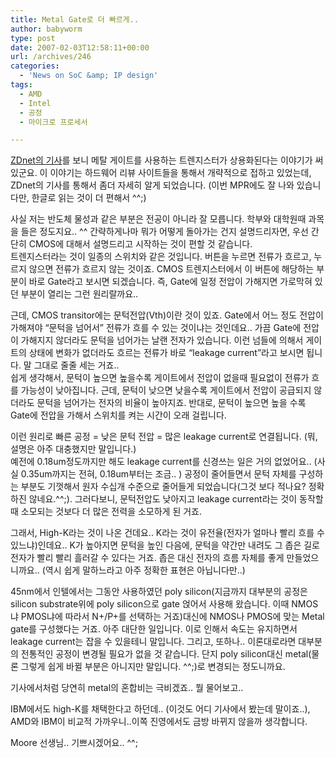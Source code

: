 ```yaml
---
title: Metal Gate로 더 빠르게..
author: babyworm
type: post
date: 2007-02-03T12:58:11+00:00
url: /archives/246
categories:
  - 'News on SoC &amp; IP design'
tags:
  - AMD
  - Intel
  - 공정
  - 마이크로 프로세서

---
```

[ZDnet의 기사][1]를 보니 메탈 게이트를 사용하는 트렌지스터가 상용화된다는 이야기가 써 있군요. 이 이야기는 하드웨어 리뷰 사이트들을 통해서 개략적으로 접하고 있었는데, ZDnet의 기사를 통해서 좀더 자세히 알게 되었습니다. (이번 MPR에도 잘 나와 있습니다만, 한글로 읽는 것이 더 편해서 ^^;)

  


사실 저는 반도체 물성과 같은 부분은 전공이 아니라 잘 모릅니다. 학부와 대학원때 과목을 들은 정도지요.. ^^ 간략하게나마 뭐가 어떻게 돌아가는 건지 설명드리자면, 우선 간단히 CMOS에 대해서 설명드리고 시작하는 것이 편할 것 같습니다.  
트렌지스터라는 것이 일종의 스위치와 같은 것입니다. 버튼을 누르면 전류가 흐르고, 누르지 않으면 전류가 흐르지 않는 것이죠. CMOS 트렌지스터에서 이 버튼에 해당하는 부분이 바로 Gate라고 보시면 되겠습니다. 즉, Gate에 일정 전압이 가해지면 가로막혀 있던 부분이 열리는 그런 원리랄까요.. 

  


근데, CMOS transitor에는 문턱전압(Vth)이란 것이 있죠. Gate에서 어느 정도 전압이 가해져야 &#8220;문턱을 넘어서&#8221; 전류가 흐를 수 있는 것이냐는 것인데요.. 가끔 Gate에 전압이 가해지지 않더라도 문턱을 넘어가는 날랜 전자가 있습니다. 이런 넘들에 의해서 게이트의 상태에 변화가 없더라도 흐르는 전류가 바로 &#8220;leakage current&#8221;라고 보시면 됩니다. 말 그대로 줄줄 세는 거죠..  
쉽게 생각해서, 문턱이 높으면 높을수록 게이트에서 전압이 없을때 필요없이 전류가 흐를 가능성이 낮아집니다. 근데, 문턱이 낮으면 낮을수록 게이트에서 전압이 공급되지 않더라도 문턱을 넘어가는 전자의 비율이 높아지죠. 반대로, 문턱이 높으면 높을 수록 Gate에 전압을 가해서 스위치를 켜는 시간이 오래 걸립니다. 

  


이런 원리로 빠른 공정 = 낮은 문턱 전압 = 많은 leakage current로 연결됩니다. (뭐, 설명은 아주 대충했지만 말입니다.)  
예전에 0.18um정도까지만 해도 leakage current를 신경쓰는 일은 거의 없었어요.. (사실 0.35um까지는 전혀, 0.18um부터는 조금.. ) 공정이 줄어들면서 문턱 자체를 구성하는 부분도 기껏해서 원자 수십개 수준으로 줄어들게 되었습니다(그것 보다 적나요? 정확하진 않네요.^^;). 그러다보니, 문턱전압도 낮아지고 leakage current라는 것이 동작할때 소모되는 것보다 더 많은 전력을 소모하게 된 거죠.

  


그래서, High-K라는 것이 나온 건데요.. K라는 것이 유전율(전자가 얼마나 빨리 흐를 수 있느냐)인데요.. K가 높아지면 문턱을 높인 다음에, 문턱을 약간만 내려도 그 좁은 길로 전자가 빨리 빨리 흘러갈 수 있다는 거죠. 좁은 대신 전자의 흐름 자체를 좋게 만들었으니까요.. (역시 쉽게 말하느라고 아주 정확한 표현은 아닙니다만..)

  


45nm에서 인텔에서는 그동안 사용하였던 poly silicon(지금까지 대부분의 공정은 silicon substrate위에 poly silicon으로 gate 얹어서 사용해 왔습니다. 이때 NMOS냐 PMOS냐에 따라서 N+/P+를 선택하는 거죠)대신에 NMOS나 PMOS에 맞는 Metal gate를 구성했다는 거죠. 아주 대단한 일입니다. 이로 인해서 속도는 유지하면서 leakage current는 잡을 수 있을테니 말입니다. 그리고, 또하나.. 이론대로라면 대부분의 전통적인 공정이 변경될 필요가 없을 것 같습니다. 단지 poly silicon대신 metal(물론 그렇게 쉽게 바뀔 부분은 아니지만 말입니다. ^^;)로 변경되는 정도니까요. 

  


기사에서처럼 당연히 metal의 혼합비는 극비겠죠.. 뭘 물어보고.. 

  


IBM에서도 high-K를 채택한다고 하던데.. (이것도 어디 기사에서 봤는데 말이죠..), AMD와 IBM이 비교적 가까우니..이쪽 진영에서도 금방 바뀌지 않을까 생각합니다. 

  


Moore 선생님.. 기쁘시겠어요.. ^^;

 [1]: http://www.zdnet.co.kr/news/enterprise/cpu/0,39031075,39155042,00.htm